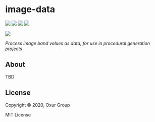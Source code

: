 # image-data

[![][build-badge]][build]
[![][crate-badge]][crate]
[![][tag-badge]][tag]
[![][docs-badge]][docs]

[![][logo]][logo-large]

*Process image band values as data, for use in procedural generation projects*

## About

TBD

## License

Copyright © 2020, Oxur Group

MIT License

<!-- Named page links below: /-->

[logo]: resources/images/logo-250x.png
[logo-large]: resources/images/logo-1000x.png
[build]: https://github.com/oxur/image-data/actions?query=workflow%3Abuild+
[build-badge]: https://github.com/oxur/image-data/workflows/build/badge.svg
[crate]: https://crates.io/crates/image-data
[crate-badge]: https://img.shields.io/crates/v/image-data.svg
[docs]: https://docs.rs/image-data/
[docs-badge]: https://img.shields.io/badge/rust-documentation-blue.svg
[tag-badge]: https://img.shields.io/github/tag/oxur/image-data.svg
[tag]: https://github.com/oxur/image-data/tags
